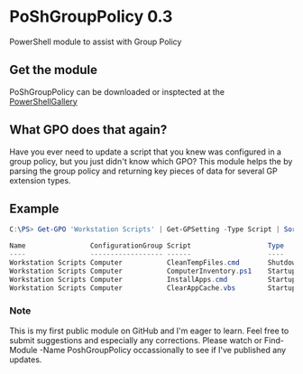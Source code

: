 # PoShGroupPolicy 0.3
PowerShell module to assist with Group Policy

## Get the module
PoShGroupPolicy can be downloaded or insptected at the [PowerShellGallery](https://www.powershellgallery.com/packages/PoShGroupPolicy)

## What GPO does that again?
Have you ever need to update a script that you knew was configured in a group policy, but you just didn't know which 
GPO? This module helps the by parsing the group policy and returning key pieces of data for several GP extension types.

## Example
```powershell
C:\PS> Get-GPO 'Workstation Scripts' | Get-GPSetting -Type Script | Sort-Object -Property Type,Order | Format-Table -AutoSize

Name                ConfigurationGroup Script                   Type     Parameters Order PSRunOrder
----                ------------------ ------                   ----     ---------- ----- ----------
Workstation Scripts Computer           CleanTempFiles.cmd       Shutdown            0     PSNotConfigured
Workstation Scripts Computer           ComputerInventory.ps1    Startup             0     RunPSFirst
Workstation Scripts Computer           InstallApps.cmd          Startup             1     RunPSFirst
Workstation Scripts Computer           ClearAppCache.vbs        Startup             2     RunPSFirst
```

### Note
This is my first public module on GitHub and I'm eager to learn. Feel free to submit suggestions and especially any
corrections. Please watch or Find-Module -Name PoshGroupPolicy occassionally to see if I've published any updates.
